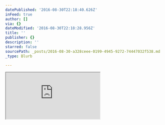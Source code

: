 ```yaml
---
datePublished: '2016-08-30T22:18:40.626Z'
inFeed: true
author: []
via: {}
dateModified: '2016-08-30T22:18:28.956Z'
title: ''
publisher: {}
description: ''
starred: false
sourcePath: _posts/2016-08-30-a328ceee-0199-4945-9272-74447032f538.md
_type: Blurb

---
```

<iframe src="https://the-grid.github.io/ed-userhtml/?g=eJw1j80OgjAQhO88xaaJR2i9GPkpnrz5BN6AFruJUNIuFHx6CdXLJJPMzJepFC7gaXtrySbrkdCOBfS4alXCJ8VR6bWANM9LCKjIFHAW4lSC0fgyFB2rE4AKe9cMGg5trVPaSSbYLyjZEYwbf7O3ALzrJDNEky84DyFkm51pbnXW2YGHhjpzW-RzuM_Xy6MX0zXCeKTVScX3A_UXGWs9Iw" style=""></iframe>